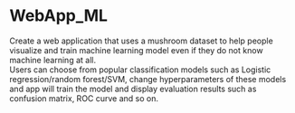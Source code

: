 # WebApp_ML
Create a web application that uses a mushroom dataset to help people visualize and train machine learning model even if they do not know machine learning at all. <br />
Users can choose from popular classification models such as Logistic regression/random forest/SVM, change hyperparameters of these models and app will train the model and display evaluation results such as confusion matrix, ROC curve and so on.
